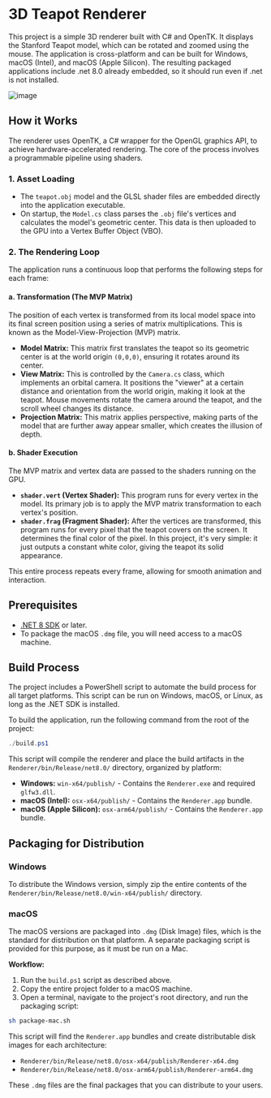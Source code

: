 # 3D Teapot Renderer

This project is a simple 3D renderer built with C# and OpenTK. It displays the Stanford Teapot model, which can be rotated and zoomed using the mouse. The application is cross-platform and can be built for Windows, macOS (Intel), and macOS (Apple Silicon). The resulting packaged applications include .net 8.0 already embedded, so it should run even if .net is not installed.

![image](https://github.com/user-attachments/assets/731fae41-1283-4ed4-b8bb-045c1232eaec)

## How it Works

The renderer uses OpenTK, a C# wrapper for the OpenGL graphics API, to achieve hardware-accelerated rendering. The core of the process involves a programmable pipeline using shaders.

### 1. Asset Loading
- The `teapot.obj` model and the GLSL shader files are embedded directly into the application executable.
- On startup, the `Model.cs` class parses the `.obj` file's vertices and calculates the model's geometric center. This data is then uploaded to the GPU into a Vertex Buffer Object (VBO).

### 2. The Rendering Loop
The application runs a continuous loop that performs the following steps for each frame:

#### a. Transformation (The MVP Matrix)
The position of each vertex is transformed from its local model space into its final screen position using a series of matrix multiplications. This is known as the Model-View-Projection (MVP) matrix.
- **Model Matrix:** This matrix first translates the teapot so its geometric center is at the world origin `(0,0,0)`, ensuring it rotates around its center.
- **View Matrix:** This is controlled by the `Camera.cs` class, which implements an orbital camera. It positions the "viewer" at a certain distance and orientation from the world origin, making it look at the teapot. Mouse movements rotate the camera around the teapot, and the scroll wheel changes its distance.
- **Projection Matrix:** This matrix applies perspective, making parts of the model that are further away appear smaller, which creates the illusion of depth.

#### b. Shader Execution
The MVP matrix and vertex data are passed to the shaders running on the GPU.
- **`shader.vert` (Vertex Shader):** This program runs for every vertex in the model. Its primary job is to apply the MVP matrix transformation to each vertex's position.
- **`shader.frag` (Fragment Shader):** After the vertices are transformed, this program runs for every pixel that the teapot covers on the screen. It determines the final color of the pixel. In this project, it's very simple: it just outputs a constant white color, giving the teapot its solid appearance.

This entire process repeats every frame, allowing for smooth animation and interaction.

## Prerequisites

*   [.NET 8 SDK](https://dotnet.microsoft.com/download/dotnet/8.0) or later.
*   To package the macOS `.dmg` file, you will need access to a macOS machine.

## Build Process

The project includes a PowerShell script to automate the build process for all target platforms. This script can be run on Windows, macOS, or Linux, as long as the .NET SDK is installed.

To build the application, run the following command from the root of the project:

```powershell
./build.ps1
```

This script will compile the renderer and place the build artifacts in the `Renderer/bin/Release/net8.0/` directory, organized by platform:

*   **Windows:** `win-x64/publish/` - Contains the `Renderer.exe` and required `glfw3.dll`.
*   **macOS (Intel):** `osx-x64/publish/` - Contains the `Renderer.app` bundle.
*   **macOS (Apple Silicon):** `osx-arm64/publish/` - Contains the `Renderer.app` bundle.

## Packaging for Distribution

### Windows

To distribute the Windows version, simply zip the entire contents of the `Renderer/bin/Release/net8.0/win-x64/publish/` directory.

### macOS

The macOS versions are packaged into `.dmg` (Disk Image) files, which is the standard for distribution on that platform. A separate packaging script is provided for this purpose, as it must be run on a Mac.

**Workflow:**
1.  Run the `build.ps1` script as described above.
2.  Copy the entire project folder to a macOS machine.
3.  Open a terminal, navigate to the project's root directory, and run the packaging script:

```bash
sh package-mac.sh
```

This script will find the `Renderer.app` bundles and create distributable disk images for each architecture:

*   `Renderer/bin/Release/net8.0/osx-x64/publish/Renderer-x64.dmg`
*   `Renderer/bin/Release/net8.0/osx-arm64/publish/Renderer-arm64.dmg`

These `.dmg` files are the final packages that you can distribute to your users. 
